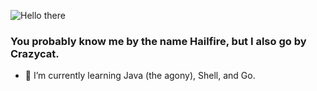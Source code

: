 ![Hello there](https://media1.giphy.com/media/xTiIzJSKB4l7xTouE8/giphy.gif)
### You probably know me by the name Hailfire, but I also go by Crazycat.

- 🌱 I’m currently learning Java (the agony), Shell, and Go. 
